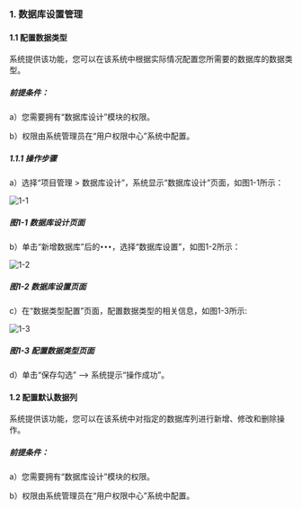 ### 1. 数据库设置管理

#### 1.1 配置数据类型

系统提供该功能，您可以在该系统中根据实际情况配置您所需要的数据库的数据类型。

##### 前提条件：

a）您需要拥有“数据库设计”模块的权限。

b）权限由系统管理员在“用户权限中心”系统中配置。

##### 1.1.1 操作步骤

a）选择“项目管理 > 数据库设计”，系统显示“数据库设计”页面，如图1-1所示：

![1-1](https://www.feisuanyz.com/fsimage/zc-image/zc_10-01_img.png)

##### 图1-1 数据库设计页面

b）单击“新增数据库”后的` ••• `，选择“数据库设置”，如图1-2所示：

![1-2](https://www.feisuanyz.com/fsimage/zc-image/zc_10-02_img.png)

##### 图1-2 数据库设置页面

c）在“数据类型配置”页面，配置数据类型的相关信息，如图1-3所示:

![1-3](https://www.feisuanyz.com/fsimage/zc-image/zc_10-03_img.png)

##### 图1-3 配置数据类型页面

d）单击“保存勾选” --> 系统提示“操作成功”。

#### 1.2 配置默认数据列

系统提供该功能，您可以在该系统中对指定的数据库列进行新增、修改和删除操作。

##### 前提条件：

a）您需要拥有“数据库设计”模块的权限。

b）权限由系统管理员在“用户权限中心”系统中配置。

